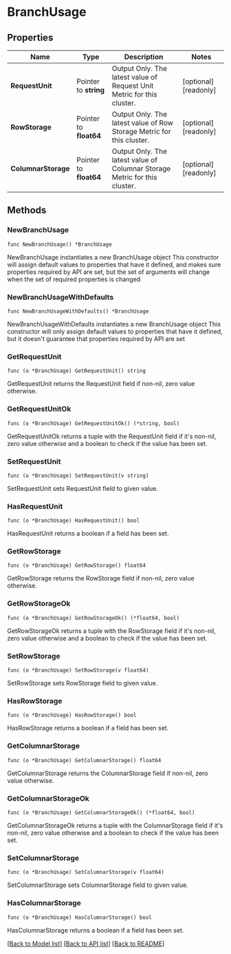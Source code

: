 # BranchUsage

## Properties

Name | Type | Description | Notes
------------ | ------------- | ------------- | -------------
**RequestUnit** | Pointer to **string** | Output Only. The latest value of Request Unit Metric for this cluster. | [optional] [readonly] 
**RowStorage** | Pointer to **float64** | Output Only. The latest value of Row Storage Metric for this cluster. | [optional] [readonly] 
**ColumnarStorage** | Pointer to **float64** | Output Only. The latest value of Columnar Storage Metric for this cluster. | [optional] [readonly] 

## Methods

### NewBranchUsage

`func NewBranchUsage() *BranchUsage`

NewBranchUsage instantiates a new BranchUsage object
This constructor will assign default values to properties that have it defined,
and makes sure properties required by API are set, but the set of arguments
will change when the set of required properties is changed

### NewBranchUsageWithDefaults

`func NewBranchUsageWithDefaults() *BranchUsage`

NewBranchUsageWithDefaults instantiates a new BranchUsage object
This constructor will only assign default values to properties that have it defined,
but it doesn't guarantee that properties required by API are set

### GetRequestUnit

`func (o *BranchUsage) GetRequestUnit() string`

GetRequestUnit returns the RequestUnit field if non-nil, zero value otherwise.

### GetRequestUnitOk

`func (o *BranchUsage) GetRequestUnitOk() (*string, bool)`

GetRequestUnitOk returns a tuple with the RequestUnit field if it's non-nil, zero value otherwise
and a boolean to check if the value has been set.

### SetRequestUnit

`func (o *BranchUsage) SetRequestUnit(v string)`

SetRequestUnit sets RequestUnit field to given value.

### HasRequestUnit

`func (o *BranchUsage) HasRequestUnit() bool`

HasRequestUnit returns a boolean if a field has been set.

### GetRowStorage

`func (o *BranchUsage) GetRowStorage() float64`

GetRowStorage returns the RowStorage field if non-nil, zero value otherwise.

### GetRowStorageOk

`func (o *BranchUsage) GetRowStorageOk() (*float64, bool)`

GetRowStorageOk returns a tuple with the RowStorage field if it's non-nil, zero value otherwise
and a boolean to check if the value has been set.

### SetRowStorage

`func (o *BranchUsage) SetRowStorage(v float64)`

SetRowStorage sets RowStorage field to given value.

### HasRowStorage

`func (o *BranchUsage) HasRowStorage() bool`

HasRowStorage returns a boolean if a field has been set.

### GetColumnarStorage

`func (o *BranchUsage) GetColumnarStorage() float64`

GetColumnarStorage returns the ColumnarStorage field if non-nil, zero value otherwise.

### GetColumnarStorageOk

`func (o *BranchUsage) GetColumnarStorageOk() (*float64, bool)`

GetColumnarStorageOk returns a tuple with the ColumnarStorage field if it's non-nil, zero value otherwise
and a boolean to check if the value has been set.

### SetColumnarStorage

`func (o *BranchUsage) SetColumnarStorage(v float64)`

SetColumnarStorage sets ColumnarStorage field to given value.

### HasColumnarStorage

`func (o *BranchUsage) HasColumnarStorage() bool`

HasColumnarStorage returns a boolean if a field has been set.


[[Back to Model list]](../README.md#documentation-for-models) [[Back to API list]](../README.md#documentation-for-api-endpoints) [[Back to README]](../README.md)


